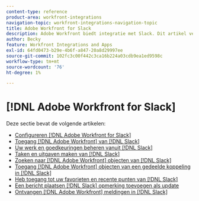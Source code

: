 ```yaml
---
content-type: reference
product-area: workfront-integrations
navigation-topic: workfront-integrations-navigation-topic
title: Adobe Workfront for Slack
description: Adobe Workfront biedt integratie met Slack. Dit artikel verbindt aan instructies over gemeenschappelijke gebruiksgevallen voor dit scenario, evenals instructie voor configuratie.
author: Becky
feature: Workfront Integrations and Apps
exl-id: 64fd0473-b29e-4b6f-a847-20a8d29997ee
source-git-commit: 102fc3c00f442c3ca16b224a03cdb9ea1ed9598c
workflow-type: tm+mt
source-wordcount: '76'
ht-degree: 1%

---
```


# [!DNL Adobe Workfront for Slack]

Deze sectie bevat de volgende artikelen:

* [Configureren [!DNL Adobe Workfront for Slack]](../../workfront-integrations-and-apps/using-workfront-with-slack/configure-workfront-for-slack.md)
* [Toegang [!DNL Adobe Workfront] van [!DNL Slack]](../../workfront-integrations-and-apps/using-workfront-with-slack/access-workfront-from-slack.md)
* [Uw werk en goedkeuringen beheren vanuit [!DNL Slack]](../../workfront-integrations-and-apps/using-workfront-with-slack/manage-your-work-and-approvals-from-slack.md)
* [Taken en uitgaven maken van [!DNL Slack]](../../workfront-integrations-and-apps/using-workfront-with-slack/create-tasks-and-issues-from-slack.md)
* [Zoeken naar [!DNL Adobe Workfront] objecten van [!DNL Slack]](../../workfront-integrations-and-apps/using-workfront-with-slack/search-for-wf-items-from-slack.md)
* [Toegang [!DNL Adobe Workfront] objecten van een gedeelde koppeling in [!DNL Slack]](../../workfront-integrations-and-apps/using-workfront-with-slack/access-wf-objects-from-shared-linked-in-slack.md)
* [Heb toegang tot uw favorieten en recente punten van [!DNL Slack]](../../workfront-integrations-and-apps/using-workfront-with-slack/access-favorites-and-recent-items-from-slack.md)
* [Een bericht plaatsen [!DNL Slack] opmerking toevoegen als update](../../workfront-integrations-and-apps/using-workfront-with-slack/post-a-slack-comment-as-an-update.md)
* [Ontvangen [!DNL Adobe Workfront] meldingen in [!DNL Slack]](../../workfront-integrations-and-apps/using-workfront-with-slack/receive-workfront-notifications-in-slack.md)
